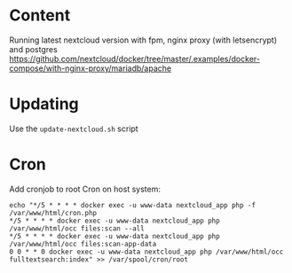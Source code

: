 # Content
Running latest nextcloud version with fpm, nginx proxy (with letsencrypt) and postgres
https://github.com/nextcloud/docker/tree/master/.examples/docker-compose/with-nginx-proxy/mariadb/apache

# Updating
Use the `update-nextcloud.sh` script

# Cron
Add cronjob to root Cron on host system:
```shell
echo "*/5 * * * * docker exec -u www-data nextcloud_app php -f /var/www/html/cron.php
*/5 * * * * docker exec -u www-data nextcloud_app php /var/www/html/occ files:scan --all
*/5 * * * * docker exec -u www-data nextcloud_app php /var/www/html/occ files:scan-app-data
0 0 * * 0 docker exec -u www-data nextcloud_app php /var/www/html/occ fulltextsearch:index" >> /var/spool/cron/root
```